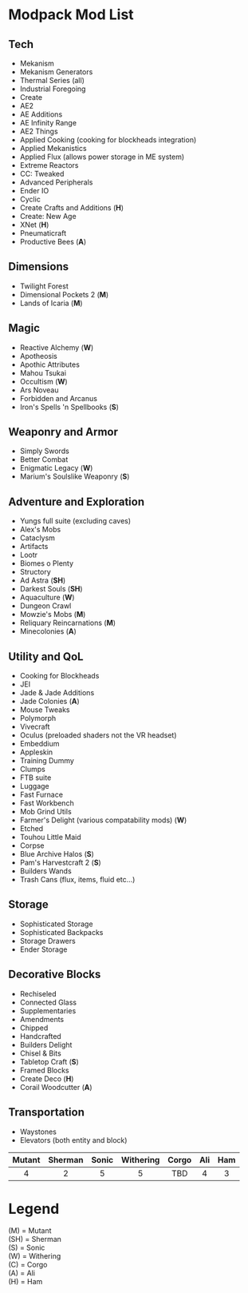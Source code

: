# Modpack Mod List

## Tech
  * Mekanism
  * Mekanism Generators
  * Thermal Series (all)
  * Industrial Foregoing
  * Create
  * AE2
  * AE Additions
  * AE Infinity Range
  * AE2 Things
  * Applied Cooking (cooking for blockheads integration)
  * Applied Mekanistics
  * Applied Flux (allows power storage in ME system)
  * Extreme Reactors
  * CC: Tweaked
  * Advanced Peripherals
  * Ender IO
  * Cyclic
  * Create Crafts and Additions (**H**)
  * Create: New Age
  * XNet (**H**)
  * Pneumaticraft
  * Productive Bees (**A**)

## Dimensions
  * Twilight Forest
  * Dimensional Pockets 2 (**M**)
  * Lands of Icaria (**M**)

## Magic
  * Reactive Alchemy (**W**)
  * Apotheosis
  * Apothic Attributes 
  * Mahou Tsukai
  * Occultism (**W**)
  * Ars Noveau
  * Forbidden and Arcanus
  * Iron's Spells 'n Spellbooks (**S**)

## Weaponry and Armor
  * Simply Swords
  * Better Combat
  * Enigmatic Legacy (**W**)
  * Marium's Soulslike Weaponry (**S**)

## Adventure and Exploration
  * Yungs full suite (excluding caves)
  * Alex's Mobs
  * Cataclysm
  * Artifacts
  * Lootr
  * Biomes o Plenty
  * Structory
  * Ad Astra (**SH**)
  * Darkest Souls (**SH**)
  * Aquaculture (**W**)
  * Dungeon Crawl
  * Mowzie's Mobs (**M**)
  * Reliquary Reincarnations (**M**)
  * Minecolonies (**A**)

## Utility and QoL
  * Cooking for Blockheads
  * JEI
  * Jade & Jade Additions
  * Jade Colonies (**A**)
  * Mouse Tweaks
  * Polymorph
  * Vivecraft
  * Oculus (preloaded shaders not the VR headset)
  * Embeddium
  * Appleskin
  * Training Dummy
  * Clumps
  * FTB suite
  * Luggage
  * Fast Furnace
  * Fast Workbench
  * Mob Grind Utils
  * Farmer's Delight (various compatability mods) (**W**)
  * Etched
  * Touhou Little Maid
  * Corpse
  * Blue Archive Halos (**S**)
  * Pam's Harvestcraft 2 (**S**)
  * Builders Wands
  * Trash Cans (flux, items, fluid etc...)

## Storage
  * Sophisticated Storage
  * Sophisticated Backpacks
  * Storage Drawers
  * Ender Storage

## Decorative Blocks
  * Rechiseled
  * Connected Glass
  * Supplementaries
  * Amendments
  * Chipped
  * Handcrafted
  * Builders Delight
  * Chisel & Bits
  * Tabletop Craft (**S**)
  * Framed Blocks
  * Create Deco (**H**)
  * Corail Woodcutter (**A**)

## Transportation
  * Waystones
  * Elevators (both entity and block)

| Mutant | Sherman | Sonic | Withering | Corgo | Ali | Ham |
| :----: | :-----: | :---: | :-------: | :---: | :---: | :---: |
| 4      | 2       | 5     | 5         | TBD   | 4  | 3  |

# Legend

(M) = Mutant \
(SH) = Sherman \
(S) = Sonic \
(W) = Withering \
(C) = Corgo \
(A) = Ali \
(H) = Ham
